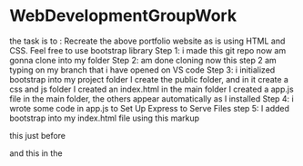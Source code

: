 # WebDevelopmentGroupWork
the task is to :
Recreate the above portfolio website as is using HTML and CSS.
Feel free to use bootstrap library
Step 1: i made this git repo now am gonna clone into my folder
Step 2: am done cloning now this step 2 am typing on my branch that i have opened on VS code
Step 3: i initialized bootstrap into my project folder
I create the public folder, and in it create a css and js folder
I created an index.html in the main folder
I created a app.js file in the main folder, the others appear automatically as I installed
Step 4: 
i wrote some code in app.js to Set Up Express to Serve Files
step 5:
I added bootstrap into my index.html file using this markup
 <!-- Bootstrap JS -->
   this just before </body>
  <script src="/bootstrap/js/bootstrap.bundle.min.js"></script>
  and 
    this in the <title>
   <!-- Bootstrap CSS -->
  <link rel="stylesheet" href="/bootstrap/css/bootstrap.min.css">
step 5: got some issues trying to run node.js
step 6: fixed the issues now my folder looks like this
WebDevelopmentGroupWork/
│
├── app.js
├── package.json
├── node_modules/
│
├── public/
│   ├── bootstrap/
│   ├── css/
│   │   └── style.css
│   └── js/ (optional for your own JS)
│
└── views/
    └── index.html
/////above work don on 25th April 2025, more tomorrow night after church, putting index.html in views folder caused an error so i deleted it
on this day, i used prompt engineering and my thinking to continue with the webpage
